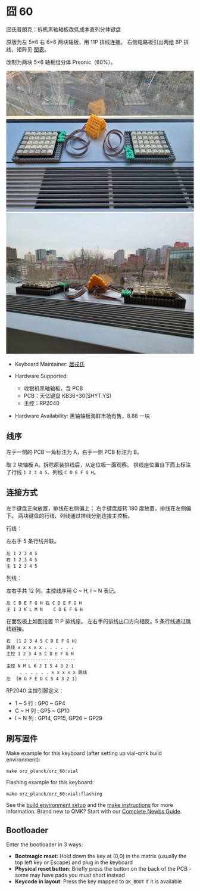 # 囧 60

囧氏普朗克：拆机黑轴轴板改低成本直列分体键盘

原版为左 5×6 右 6×6 两块轴板，用 11P 排线连接。
右侧电路板引出两组 8P 排线，矩阵见 [图表](../orz_planck_matrix.pdf)。

改制为两块 5×6 轴板组分体 Preonic（60%）。

![囧 60](../images/orz_60.jpg)
![囧 60 正视图](../images/orz_60_front_view.jpg)

* Keyboard Maintainer: [居戎氏](https://github.com/lotem)
* Hardware Supported:
  - 收银机黑轴轴板，含 PCB
  - PCB：天亿键盘 KB36+30(SHYT.YS)
  - 主控：RP2040
  
* Hardware Availability: 黑轴轴板海鲜市场有售，8.88 一块

## 线序

左手一侧的 PCB 一角标注为 A，右手一侧 PCB 标注为 B。

取 2 块轴板 A。拆除原装排线后，从定位板一面观察。
排线座位置自下而上标注了行线 `1 2 3 4 5`、列线 `C D E F G H`。

## 连接方式

左手键盘正向放置，排线在右侧偏上；
右手键盘旋转 180 度放置，排线在左侧偏下。
两块键盘的行线、列线通过排线分别连接主控板。

行线：

左右手 5 条行线并联。

    左 1 2 3 4 5
    右 1 2 3 4 5
    主 1 2 3 4 5

列线：

左右手共 12 列。主控线序用 C ~ H, I ~ N 表记。

    左 C D E F G H 右 C D E F G H
    主 I J K L M N    C D E F G H

在面包板上如图设置 11 P 排线座。
左右手的排线出口方向相反。5 条行线通过跳线链接。

    右  [1 2 3 4 5 C D E F G H]
    跳线 x x x x x . . . . . .
    主控 1 2 3 4 5 C D E F G H
         ---------------------
    主控 N M L K J I 5 4 3 2 1
         . . . . . . x x x x x 跳线
    左  [H G F E D C 5 4 3 2 1]

RP2040 主控引脚定义：

 - 1 ~ 5 行 : GP0 ~ GP4
 - C ~ H 列 : GP5 ~ GP10
 - I ~ N 列 : GP14, GP15, GP26 ~ GP29

## 刷写固件

Make example for this keyboard (after setting up vial-qmk build environment):

    make orz_planck/orz_60:vial

Flashing example for this keyboard:

    make orz_planck/orz_60:vial:flashing



See the [build environment setup](https://docs.qmk.fm/#/getting_started_build_tools) and the [make instructions](https://docs.qmk.fm/#/getting_started_make_guide) for more information. Brand new to QMK? Start with our [Complete Newbs Guide](https://docs.qmk.fm/#/newbs).

## Bootloader

Enter the bootloader in 3 ways:

* **Bootmagic reset**: Hold down the key at (0,0) in the matrix (usually the top left key or Escape) and plug in the keyboard
* **Physical reset button**: Briefly press the button on the back of the PCB - some may have pads you must short instead
* **Keycode in layout**: Press the key mapped to `QK_BOOT` if it is available
